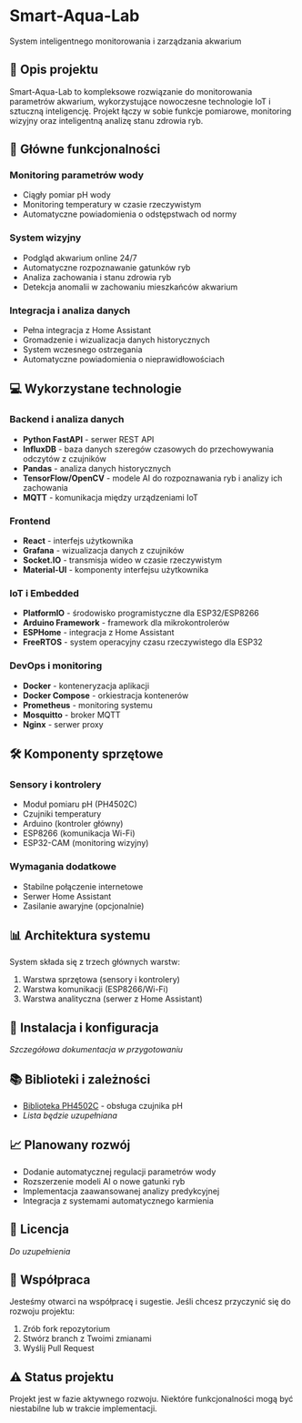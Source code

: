 # Smart-Aqua-Lab

System inteligentnego monitorowania i zarządzania akwarium

## 📝 Opis projektu

Smart-Aqua-Lab to kompleksowe rozwiązanie do monitorowania parametrów akwarium, wykorzystujące nowoczesne technologie IoT i sztuczną inteligencję. Projekt łączy w sobie funkcje pomiarowe, monitoring wizyjny oraz inteligentną analizę stanu zdrowia ryb.

## 🎯 Główne funkcjonalności

### Monitoring parametrów wody
- Ciągły pomiar pH wody
- Monitoring temperatury w czasie rzeczywistym
- Automatyczne powiadomienia o odstępstwach od normy

### System wizyjny
- Podgląd akwarium online 24/7
- Automatyczne rozpoznawanie gatunków ryb
- Analiza zachowania i stanu zdrowia ryb
- Detekcja anomalii w zachowaniu mieszkańców akwarium

### Integracja i analiza danych
- Pełna integracja z Home Assistant
- Gromadzenie i wizualizacja danych historycznych
- System wczesnego ostrzegania
- Automatyczne powiadomienia o nieprawidłowościach

## 💻 Wykorzystane technologie

### Backend i analiza danych
- **Python FastAPI** - serwer REST API
- **InfluxDB** - baza danych szeregów czasowych do przechowywania odczytów z czujników
- **Pandas** - analiza danych historycznych
- **TensorFlow/OpenCV** - modele AI do rozpoznawania ryb i analizy ich zachowania
- **MQTT** - komunikacja między urządzeniami IoT

### Frontend
- **React** - interfejs użytkownika
- **Grafana** - wizualizacja danych z czujników
- **Socket.IO** - transmisja wideo w czasie rzeczywistym
- **Material-UI** - komponenty interfejsu użytkownika

### IoT i Embedded
- **PlatformIO** - środowisko programistyczne dla ESP32/ESP8266
- **Arduino Framework** - framework dla mikrokontrolerów
- **ESPHome** - integracja z Home Assistant
- **FreeRTOS** - system operacyjny czasu rzeczywistego dla ESP32

### DevOps i monitoring
- **Docker** - konteneryzacja aplikacji
- **Docker Compose** - orkiestracja kontenerów
- **Prometheus** - monitoring systemu
- **Mosquitto** - broker MQTT
- **Nginx** - serwer proxy

## 🛠️ Komponenty sprzętowe

### Sensory i kontrolery
- Moduł pomiaru pH (PH4502C)
- Czujniki temperatury
- Arduino (kontroler główny)
- ESP8266 (komunikacja Wi-Fi)
- ESP32-CAM (monitoring wizyjny)

### Wymagania dodatkowe
- Stabilne połączenie internetowe
- Serwer Home Assistant
- Zasilanie awaryjne (opcjonalnie)

## 📊 Architektura systemu

System składa się z trzech głównych warstw:
1. Warstwa sprzętowa (sensory i kontrolery)
2. Warstwa komunikacji (ESP8266/Wi-Fi)
3. Warstwa analityczna (serwer z Home Assistant)

## 🔧 Instalacja i konfiguracja

*Szczegółowa dokumentacja w przygotowaniu*

## 📚 Biblioteki i zależności

- [Biblioteka PH4502C](https://github.com/nthnn/PH4502C-Sensor?tab=readme-ov-file) - obsługa czujnika pH
- *Lista będzie uzupełniana*

## 📈 Planowany rozwój

- Dodanie automatycznej regulacji parametrów wody
- Rozszerzenie modeli AI o nowe gatunki ryb
- Implementacja zaawansowanej analizy predykcyjnej
- Integracja z systemami automatycznego karmienia

## 📄 Licencja

*Do uzupełnienia*

## 👥 Współpraca

Jesteśmy otwarci na współpracę i sugestie. Jeśli chcesz przyczynić się do rozwoju projektu:
1. Zrób fork repozytorium
2. Stwórz branch z Twoimi zmianami
3. Wyślij Pull Request

## ⚠️ Status projektu

Projekt jest w fazie aktywnego rozwoju. Niektóre funkcjonalności mogą być niestabilne lub w trakcie implementacji.